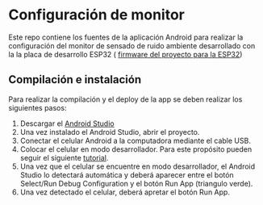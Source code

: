 #  Configuración de monitor
Este repo contiene los fuentes de la aplicación Android para realizar la configuración del monitor de sensado de ruido ambiente desarrollado con la la placa de desarrollo ESP32 ( [firmware del proyecto para la ESP32](https://github.com/rulochaparro/fiuba-monitor-firmware/tree/develop))

## Compilación e instalación
Para realizar la compilación y el deploy de la app se deben realizar los siguientes pasos: 
1. Descargar el [Android Studio](https://developer.android.com/studio)
2. Una vez instalado el Android Studio, abrir el proyecto.
3. Conectar el celular Android a la computadora mediante el cable USB.
4. Colocar el celular en modo desarrollador. Para este propósito pueden seguir el siguiente [tutorial](https://es.digitaltrends.com/celular/opciones-de-desarrollador-en-android/).
5. Una vez que el celular se encuentre en modo desarrollador, el Android Studio lo detectará automática y deberá aparecer entre el botón Select/Run Debug Configuration y el botón Run App (triangulo verde).
6. Una vez detectado el celular, deberá apretar el botón  Run App.
